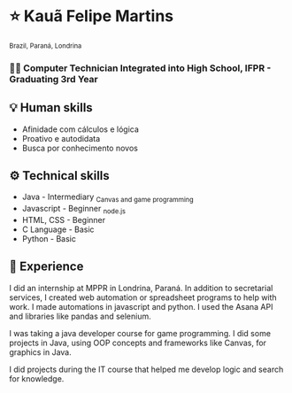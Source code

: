 # ⭐ Kauã Felipe Martins
<sub> Brazil, Paraná, Londrina </sub>
### 🧑‍🎓 Computer Technician Integrated into High School, IFPR - Graduating 3rd Year

## 💡 Human skills
* Afinidade com cálculos e lógica
* Proativo e autodidata
* Busca por conhecimento novos

## ⚙️ Technical skills
* Java                  - Intermediary
  <sub>Canvas and game programming</sub>
* Javascript            - Beginner
  <sub>node.js</sub>
* HTML, CSS             - Beginner
* C Language            - Basic
* Python                - Basic
  
## 📜 Experience

I did an internship at MPPR in Londrina, Paraná. In addition to secretarial services, I created web automation or spreadsheet programs to help with work. I made automations in javascript and python. I used the Asana API and libraries like pandas and selenium.

I was taking a java developer course for game programming. I did some projects in Java, using OOP concepts and frameworks like Canvas, for graphics in Java.

I did projects during the IT course that helped me develop logic and search for knowledge.
